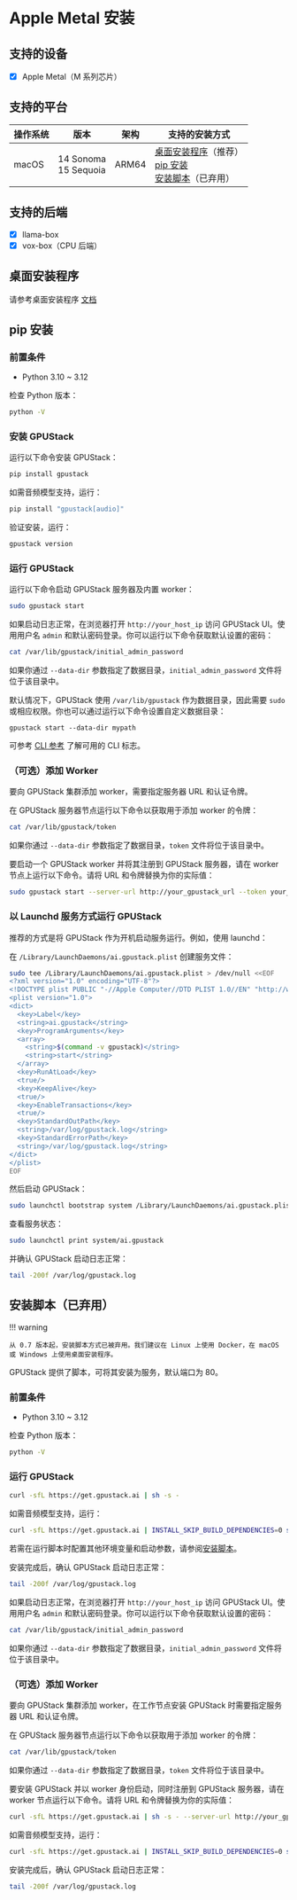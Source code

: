 # Apple Metal 安装

## 支持的设备

- [x] Apple Metal（M 系列芯片）

## 支持的平台

| 操作系统 | 版本                     | 架构  | 支持的安装方式                                                                                                                                                           |
| ------ | ------------------------ | ----- | ----------------------------------------------------------------------------------------------------------------------------------------------------------------------- |
| macOS  | 14 Sonoma<br>15 Sequoia | ARM64 | [桌面安装程序](desktop-installer.md)（推荐）<br>[pip 安装](#pip-installation)<br>[安装脚本](#install-scripts)（已弃用） |

## 支持的后端

- [x] llama-box
- [x] vox-box（CPU 后端）

## 桌面安装程序

请参考桌面安装程序 [文档](desktop-installer.md#desktop-installer)

<a id="pip-installation"></a>

## pip 安装

### 前置条件

- Python 3.10 ~ 3.12

检查 Python 版本：

```bash
python -V
```

### 安装 GPUStack

运行以下命令安装 GPUStack：

```bash
pip install gpustack
```

如需音频模型支持，运行：

```bash
pip install "gpustack[audio]"
```

验证安装，运行：

```bash
gpustack version
```

### 运行 GPUStack

运行以下命令启动 GPUStack 服务器及内置 worker：

```bash
sudo gpustack start
```

如果启动日志正常，在浏览器打开 `http://your_host_ip` 访问 GPUStack UI。使用用户名 `admin` 和默认密码登录。你可以运行以下命令获取默认设置的密码：

```bash
cat /var/lib/gpustack/initial_admin_password
```

如果你通过 `--data-dir` 参数指定了数据目录，`initial_admin_password` 文件将位于该目录中。

默认情况下，GPUStack 使用 `/var/lib/gpustack` 作为数据目录，因此需要 `sudo` 或相应权限。你也可以通过运行以下命令设置自定义数据目录：

```
gpustack start --data-dir mypath
```

可参考 [CLI 参考](../cli-reference/start.md) 了解可用的 CLI 标志。

### （可选）添加 Worker

要向 GPUStack 集群添加 worker，需要指定服务器 URL 和认证令牌。

在 GPUStack 服务器节点运行以下命令以获取用于添加 worker 的令牌：

```bash
cat /var/lib/gpustack/token
```

如果你通过 `--data-dir` 参数指定了数据目录，`token` 文件将位于该目录中。

要启动一个 GPUStack worker 并将其注册到 GPUStack 服务器，请在 worker 节点上运行以下命令。请将 URL 和令牌替换为你的实际值：

```bash
sudo gpustack start --server-url http://your_gpustack_url --token your_gpustack_token
```

### 以 Launchd 服务方式运行 GPUStack

推荐的方式是将 GPUStack 作为开机启动服务运行。例如，使用 launchd：

在 `/Library/LaunchDaemons/ai.gpustack.plist` 创建服务文件：

```bash
sudo tee /Library/LaunchDaemons/ai.gpustack.plist > /dev/null <<EOF
<?xml version="1.0" encoding="UTF-8"?>
<!DOCTYPE plist PUBLIC "-//Apple Computer//DTD PLIST 1.0//EN" "http://www.apple.com/DTDs/PropertyList-1.0.dtd">
<plist version="1.0">
<dict>
  <key>Label</key>
  <string>ai.gpustack</string>
  <key>ProgramArguments</key>
  <array>
    <string>$(command -v gpustack)</string>
    <string>start</string>
  </array>
  <key>RunAtLoad</key>
  <true/>
  <key>KeepAlive</key>
  <true/>
  <key>EnableTransactions</key>
  <true/>
  <key>StandardOutPath</key>
  <string>/var/log/gpustack.log</string>
  <key>StandardErrorPath</key>
  <string>/var/log/gpustack.log</string>
</dict>
</plist>
EOF
```

然后启动 GPUStack：

```bash
sudo launchctl bootstrap system /Library/LaunchDaemons/ai.gpustack.plist
```

查看服务状态：

```bash
sudo launchctl print system/ai.gpustack
```

并确认 GPUStack 启动日志正常：

```bash
tail -200f /var/log/gpustack.log
```

<a id="install-scripts"></a>

## 安装脚本（已弃用）

!!! warning

    从 0.7 版本起，安装脚本方式已被弃用。我们建议在 Linux 上使用 Docker，在 macOS 或 Windows 上使用桌面安装程序。

GPUStack 提供了脚本，可将其安装为服务，默认端口为 80。

### 前置条件

- Python 3.10 ~ 3.12

检查 Python 版本：

```bash
python -V
```

### 运行 GPUStack

```bash
curl -sfL https://get.gpustack.ai | sh -s -
```

如需音频模型支持，运行：

```bash
curl -sfL https://get.gpustack.ai | INSTALL_SKIP_BUILD_DEPENDENCIES=0 sh -s -
```

若需在运行脚本时配置其他环境变量和启动参数，请参阅[安装脚本](installation-script.md)。

安装完成后，确认 GPUStack 启动日志正常：

```bash
tail -200f /var/log/gpustack.log
```

如果启动日志正常，在浏览器打开 `http://your_host_ip` 访问 GPUStack UI。使用用户名 `admin` 和默认密码登录。你可以运行以下命令获取默认设置的密码：

```bash
cat /var/lib/gpustack/initial_admin_password
```

如果你通过 `--data-dir` 参数指定了数据目录，`initial_admin_password` 文件将位于该目录中。

### （可选）添加 Worker

要向 GPUStack 集群添加 worker，在工作节点安装 GPUStack 时需要指定服务器 URL 和认证令牌。

在 GPUStack 服务器节点运行以下命令以获取用于添加 worker 的令牌：

```bash
cat /var/lib/gpustack/token
```

如果你通过 `--data-dir` 参数指定了数据目录，`token` 文件将位于该目录中。

要安装 GPUStack 并以 worker 身份启动，同时注册到 GPUStack 服务器，请在 worker 节点运行以下命令。请将 URL 和令牌替换为你的实际值：

```bash
curl -sfL https://get.gpustack.ai | sh -s - --server-url http://your_gpustack_url --token your_gpustack_token
```

如需音频模型支持，运行：

```bash
curl -sfL https://get.gpustack.ai | INSTALL_SKIP_BUILD_DEPENDENCIES=0 sh -s - --server-url http://your_gpustack_url --token your_gpustack_token
```

安装完成后，确认 GPUStack 启动日志正常：

```bash
tail -200f /var/log/gpustack.log
```